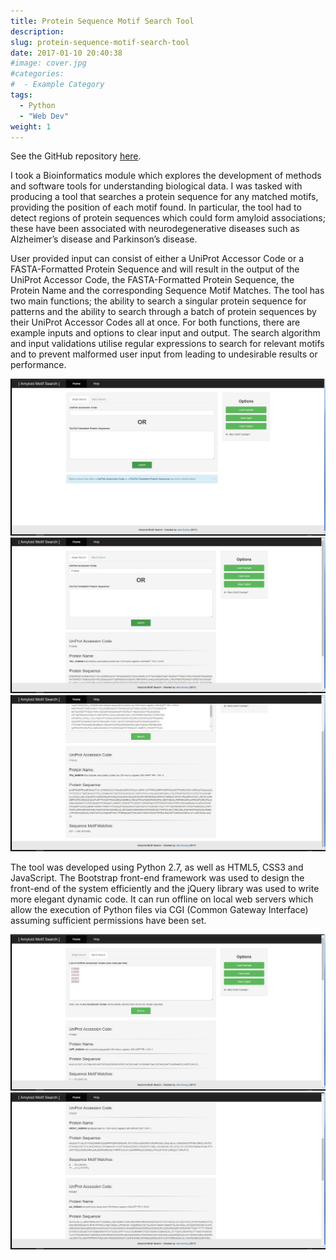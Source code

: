 ```yaml
---
title: Protein Sequence Motif Search Tool
description: 
slug: protein-sequence-motif-search-tool
date: 2017-01-10 20:40:38
#image: cover.jpg
#categories:
#  - Example Category
tags:
  - Python
  - "Web Dev"
weight: 1
---
```


See the GitHub repository [here](https://github.com/jemgunay/amyloid-motif).

I took a Bioinformatics module which explores the development of methods and software tools for understanding biological
data. I was tasked with producing a tool that searches a protein sequence for any matched motifs, providing the position
of each motif found. In particular, the tool had to detect regions of protein sequences which could form amyloid
associations; these have been associated with neurodegenerative diseases such as Alzheimer’s disease and Parkinson’s
disease.

User provided input can consist of either a UniProt Accessor Code or a FASTA-Formatted Protein Sequence and will result
in the output of the UniProt Accessor Code, the FASTA-Formatted Protein Sequence, the Protein Name and the corresponding
Sequence Motif Matches. The tool has two main functions; the ability to search a singular protein sequence for patterns
and the ability to search through a batch of protein sequences by their UniProt Accessor Codes all at once. For both
functions, there are example inputs and options to clear input and output. The search algorithm and input validations
utilise regular expressions to search for relevant motifs and to prevent malformed user input from leading to
undesirable results or performance.

![Single Search feature with empty input fields](frame.jpg) ![Single Search feature performed using a UniProt Accession Code](frame2.jpg) ![Single Search feature performed using a FASTA-formatted Protein Sequence](frame3.jpg)

The tool was developed using Python 2.7, as well as HTML5, CSS3 and JavaScript. The Bootstrap front-end framework was
used to design the front-end of the system efficiently and the jQuery library was used to write more elegant dynamic
code. It can run offline on local web servers which allow the execution of Python files via CGI (Common Gateway
Interface) assuming sufficient permissions have been set.

![Batch Search feature performed using a UniProt Accession Code](frame4.jpg) ![Batch Search results output](frame5.jpg)